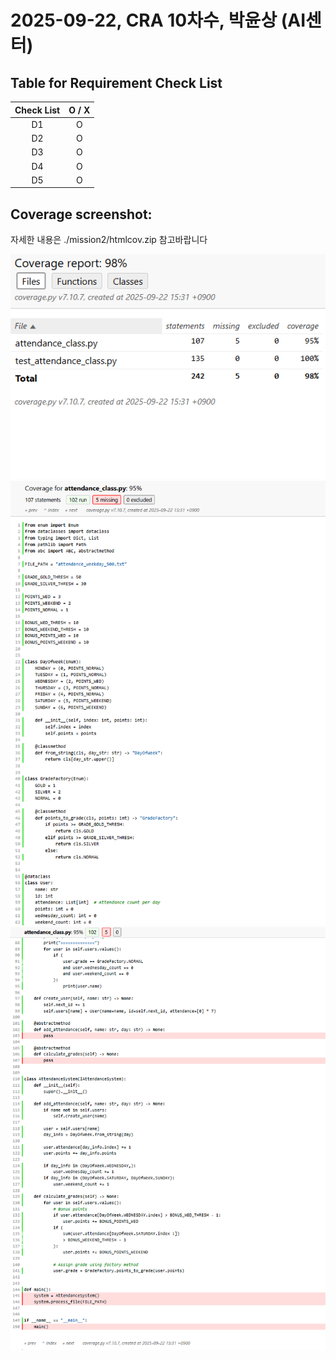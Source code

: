 # 2025-09-22, CRA 10차수, 박윤상 (AI센터)

## Table for Requirement Check List
| Check List |  O / X   |
|:----------:|:--------:|
|     D1     |    O     |
|     D2     |    O     |
|     D3     |    O     |
|     D4     |    O     |
|     D5     |    O     |


## Coverage screenshot:
자세한 내용은 ./mission2/htmlcov.zip 참고바랍니다

<img src="./mission2/coverage_1.png">
<img src="./mission2/coverage_2_1.png">
<img src="./mission2/coverage_2_2.png">

